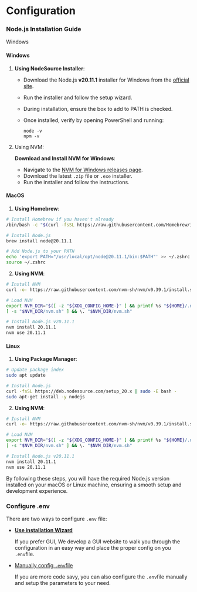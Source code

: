 # Configuration

### Node.js Installation Guide

Windows

#### Windows

1. **Using NodeSource Installer**:
   * Download the Node.js **v20.11.1** installer for Windows from the [official site](https://nodejs.org/).
   * Run the installer and follow the setup wizard.
   * During installation, ensure the box to add to PATH is checked.
   *   Once installed, verify by opening PowerShell and running:

       ```
       node -v
       npm -v
       ```
2.  Using NVM:

    **Download and Install NVM for Windows**:

    * Navigate to the [NVM for Windows releases page](https://github.com/coreybutler/nvm-windows/releases).
    * Download the latest `.zip` file or `.exe` installer.
    * Run the installer and follow the instructions.

#### MacOS

1. **Using Homebrew**:

```bash
# Install Homebrew if you haven't already
/bin/bash -c "$(curl -fsSL https://raw.githubusercontent.com/Homebrew/install/HEAD/install.sh)"

# Install Node.js
brew install node@20.11.1

# Add Node.js to your PATH
echo 'export PATH="/usr/local/opt/node@20.11.1/bin:$PATH"' >> ~/.zshrc
source ~/.zshrc
```

2. **Using NVM**:

```bash
# Install NVM
curl -o- https://raw.githubusercontent.com/nvm-sh/nvm/v0.39.1/install.sh | bash

# Load NVM
export NVM_DIR="$([ -z "${XDG_CONFIG_HOME-}" ] && printf %s "${HOME}/.nvm" || printf %s "${XDG_CONFIG_HOME}/nvm")"
[ -s "$NVM_DIR/nvm.sh" ] && \. "$NVM_DIR/nvm.sh"

# Install Node.js v20.11.1
nvm install 20.11.1
nvm use 20.11.1
```

#### Linux

1. **Using Package Manager**:

```bash
# Update package index
sudo apt update

# Install Node.js
curl -fsSL https://deb.nodesource.com/setup_20.x | sudo -E bash -
sudo apt-get install -y nodejs
```

2. **Using NVM**:

```bash
# Install NVM
curl -o- https://raw.githubusercontent.com/nvm-sh/nvm/v0.39.1/install.sh | bash

# Load NVM
export NVM_DIR="$([ -z "${XDG_CONFIG_HOME-}" ] && printf %s "${HOME}/.nvm" || printf %s "${XDG_CONFIG_HOME}/nvm")"
[ -s "$NVM_DIR/nvm.sh" ] && \. "$NVM_DIR/nvm.sh"

# Install Node.js v20.11.1
nvm install 20.11.1
nvm use 20.11.1
```

By following these steps, you will have the required Node.js version installed on your macOS or Linux machine, ensuring a smooth setup and development experience.

### Configure .env

There are two ways to configure `.env` file:

*   [**Use installation Wizard**](wizard.md)

    If you prefer GUI, We develop a GUI website to walk you through the configuration in an easy way and place the proper config on you `.env`file.
*   [Manually config `.env`file](.env/)

    If you are more code savy, you can also configure the `.env`file manually and setup the parameters to your need.
